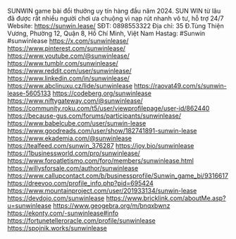 SUNWIN game bài đổi thưởng uy tín hàng đầu năm 2024. SUN WIN từ lâu đã được rất nhiều người chơi ưa chuộng vì nạp rút nhanh vô tư, hỗ trợ 24/7
Website: https://sunwin.lease/
SĐT: 0898553322
Địa chỉ: 35 Đ.Tùng Thiện Vương, Phường 12, Quận 8, Hồ Chí Minh, Việt Nam
Hastag: #Sunwin #sunwinlease
https://x.com/sunwinlease/
https://www.pinterest.com/sunwinlease/
https://www.youtube.com/@sunwinlease/
https://www.tumblr.com/sunwinlease/
https://www.reddit.com/user/sunwinlease/
https://www.linkedin.com/in/sunwinlease/
https://www.abclinuxu.cz/lide/sunwinlease
https://raovat49.com/s/sunwin-lease-5605133
https://codeberg.org/sunwinlease
https://www.niftygateway.com/@sunwinlease/
https://community.roku.com/t5/user/viewprofilepage/user-id/862440
https://because-gus.com/forums/participants/sunwinlease/
https://www.babelcube.com/user/sunwin-lease
https://www.goodreads.com/user/show/182741891-sunwin-lease
https://www.ekademia.com/@sunwinlease
https://tealfeed.com/sunwin_376287
https://joy.bio/sunwinlease
https://1businessworld.com/pro/sunwinlease/
https://www.foroatletismo.com/foro/members/sunwinlease.html
https://willysforsale.com/author/sunwinlease
https://www.callupcontact.com/b/businessprofile/Sunwin_game_bi/9316617
https://dreevoo.com/profile_info.php?pid=695424
https://www.mountainproject.com/user/201933134/sunwin-lease
https://devdojo.com/sunwinlease
https://www.bricklink.com/aboutMe.asp?u=sunwinlease
https://www.geogebra.org/m/bnqxbwnz
https://ekonty.com/-sunwinlease#info
https://fortunetelleroracle.com/profile/sunwinlease
https://spojnik.works/sunwinlease